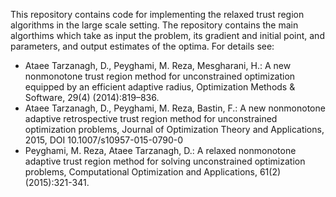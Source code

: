 This repository contains code for implementing the relaxed trust region algorithms in the large scale setting. The repository contains the main algorthims which take as input the problem, its gradient and initial point, and parameters, and output estimates of the optima.
For details see: 
- Ataee Tarzanagh, D., Peyghami, M. Reza, Mesgharani, H.: A new nonmonotone trust region method for unconstrained optimization equipped by an efficient adaptive radius, Optimization Methods & Software, 29(4) (2014):819–836.
- Ataee Tarzanagh, D., Peyghami, M. Reza, Bastin, F.: A new nonmonotone adaptive retrospective trust region method for unconstrained optimization problems, Journal of Optimization Theory and Applications, 2015, DOI 10.1007/s10957-015-0790-0
- Peyghami, M. Reza, Ataee Tarzanagh, D.: A relaxed nonmonotone adaptive trust region method for solving unconstrained optimization problems, Computational Optimization and Applications, 61(2)(2015):321-341.

